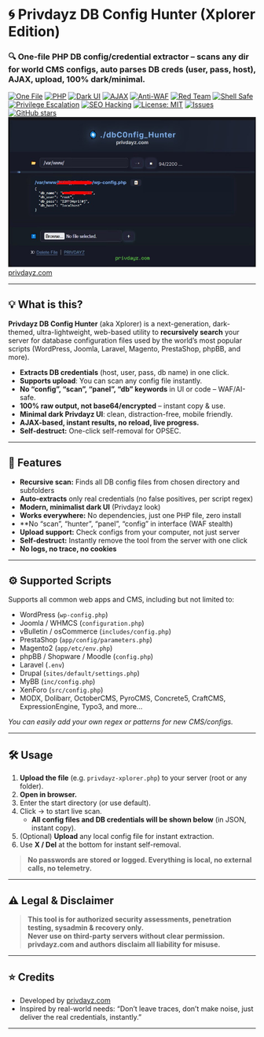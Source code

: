 # 🌀 Privdayz DB Config Hunter (Xplorer Edition)
### 🔍 One-file PHP DB config/credential extractor – scans any dir for world CMS configs, auto parses DB creds (user, pass, host), AJAX, upload, 100% dark/minimal.

[![One File](https://img.shields.io/badge/one--file-true-181926?style=flat-square&logo=php&logoColor=white)](https://github.com/privdayz/dbconfig-xplorer)
[![PHP](https://img.shields.io/badge/php-%3E=7.1-202535?style=flat-square&logo=php&logoColor=7babe6)](https://www.php.net/)
[![Dark UI](https://img.shields.io/badge/dark--ui-100%25-1a202d?style=flat-square&logo=visualstudiocode&logoColor=white)](#)
[![AJAX](https://img.shields.io/badge/ajax-live-181926?style=flat-square&logo=javascript&logoColor=7babe6)](#)
[![Anti-WAF](https://img.shields.io/badge/anti--waf-passed-232939?style=flat-square&logo=shield&logoColor=white)](#)
[![Red Team](https://img.shields.io/badge/red--team-compatible-232435?style=flat-square&logo=protonvpn&logoColor=white)](#)
[![Shell Safe](https://img.shields.io/badge/shell--safe-yes-353848?style=flat-square&logo=gnu-bash&logoColor=white)](#)
[![Privilege Escalation](https://img.shields.io/badge/priv--esc-support-212230?style=flat-square&logo=hackthebox&logoColor=white)](#)
[![SEO Hacking](https://img.shields.io/badge/seo--hacking-auto-212230?style=flat-square&logo=googlechrome&logoColor=68b8fa)](#)
[![License: MIT](https://img.shields.io/github/license/privdayz/dbconfig-xplorer?color=232939&style=flat-square)](LICENSE)
[![Issues](https://img.shields.io/github/issues/privdayz/dbconfig-xplorer?color=7babe6&style=flat-square)](https://github.com/privdayz/dbconfig-xplorer/issues)
[![GitHub stars](https://img.shields.io/github/stars/privdayz/dbconfig-xplorer?style=flat-square&color=202535)](https://github.com/privdayz/dbconfig-xplorer/stargazers)
![privdayz db config](dbconfig.jpg)
[privdayz.com](https://privdayz.com) 

---

## 💡 What is this?

**Privdayz DB Config Hunter** (aka Xplorer) is a next-generation, dark-themed, ultra-lightweight, web-based utility to **recursively search** your server for database configuration files used by the world’s most popular scripts (WordPress, Joomla, Laravel, Magento, PrestaShop, phpBB, and more).

- **Extracts DB credentials** (host, user, pass, db name) in one click.
- **Supports upload**: You can scan any config file instantly.
- **No “config”, “scan”, “panel”, “db” keywords** in UI or code – WAF/AI-safe.
- **100% raw output, not base64/encrypted** – instant copy & use.
- **Minimal dark Privdayz UI**: clean, distraction-free, mobile friendly.
- **AJAX-based, instant results, no reload, live progress.**
- **Self-destruct:** One-click self-removal for OPSEC.

---

## 🚀 Features

- **Recursive scan:** Finds all DB config files from chosen directory and subfolders
- **Auto-extracts** only real credentials (no false positives, per script regex)
- **Modern, minimalist dark UI** (Privdayz look)
- **Works everywhere:** No dependencies, just one PHP file, zero install
- **No “scan”, “hunter”, “panel”, “config” in interface (WAF stealth)
- **Upload support:** Check configs from your computer, not just server
- **Self-destruct:** Instantly remove the tool from the server with one click
- **No logs, no trace, no cookies**

---

## ⚙️ Supported Scripts

Supports all common web apps and CMS, including but not limited to:

- WordPress (`wp-config.php`)
- Joomla / WHMCS (`configuration.php`)
- vBulletin / osCommerce (`includes/config.php`)
- PrestaShop (`app/config/parameters.php`)
- Magento2 (`app/etc/env.php`)
- phpBB / Shopware / Moodle (`config.php`)
- Laravel (`.env`)
- Drupal (`sites/default/settings.php`)
- MyBB (`inc/config.php`)
- XenForo (`src/config.php`)
- MODX, Dolibarr, OctoberCMS, PyroCMS, Concrete5, CraftCMS, ExpressionEngine, Typo3, and more…

*You can easily add your own regex or patterns for new CMS/configs.*

---

## 🛠️ Usage

1. **Upload the file** (e.g. `privdayz-xplorer.php`) to your server (root or any folder).
2. **Open in browser.**
3. Enter the start directory (or use default).
4. Click → to start live scan.  
   - **All config files and DB credentials will be shown below** (in JSON, instant copy).
5. (Optional) **Upload** any local config file for instant extraction.
6. Use **X / Del** at the bottom for instant self-removal.

> **No passwords are stored or logged. Everything is local, no external calls, no telemetry.**

---

## ⚠️ Legal & Disclaimer

> **This tool is for authorized security assessments, penetration testing, sysadmin & recovery only.  
> Never use on third-party servers without clear permission.  
> privdayz.com and authors disclaim all liability for misuse.**

---

## ⭐ Credits

- Developed by [privdayz.com](https://privdayz.com)
- Inspired by real-world needs: “Don’t leave traces, don’t make noise, just deliver the real credentials, instantly.”

---
